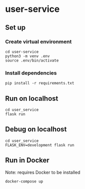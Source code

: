# user-service

## Set up
### Create virtual environment
```buildoutcfg
cd user-service
python3 -m venv .env
source .env/bin/activate
```
### Install dependencies
```buildoutcfg
pip install -r requirements.txt
```

## Run on localhost
```buildoutcfg
cd user_service
flask run
```
## Debug on localhost
```buildoutcfg
cd user_service
FLASK_ENV=development flask run
```

## Run in Docker
Note: requires Docker to be installed
```buildoutcfg
docker-compose up
```
